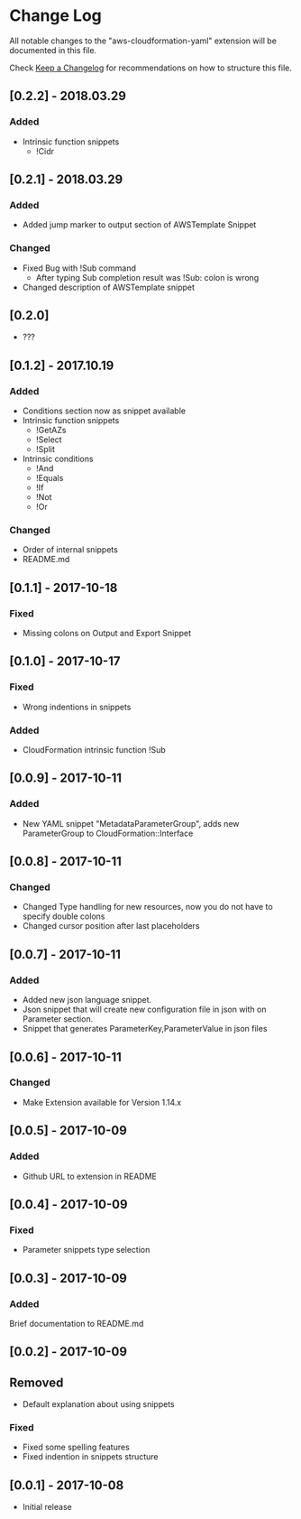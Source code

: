 # Change Log

All notable changes to the "aws-cloudformation-yaml" extension will be documented in this file.

Check [Keep a Changelog](http://keepachangelog.com/) for recommendations on how to structure this file.

## [0.2.2] - 2018.03.29

### Added

* Intrinsic function snippets
  * !Cidr

## [0.2.1] - 2018.03.29

### Added

* Added jump marker to output section of AWSTemplate Snippet

### Changed

* Fixed Bug with !Sub command
  * After typing Sub completion result was !Sub: colon is wrong
* Changed description of AWSTemplate snippet

## [0.2.0]

* ???

## [0.1.2] - 2017.10.19

### Added

* Conditions section now as snippet available
* Intrinsic function snippets
  * !GetAZs
  * !Select
  * !Split
* Intrinsic conditions
  * !And
  * !Equals
  * !If
  * !Not
  * !Or

### Changed

* Order of internal snippets
* README.md

## [0.1.1] - 2017-10-18

### Fixed

* Missing colons on Output and Export Snippet

## [0.1.0] - 2017-10-17

### Fixed

* Wrong indentions in snippets

### Added

* CloudFormation intrinsic function !Sub

## [0.0.9] - 2017-10-11

### Added

* New YAML snippet "MetadataParameterGroup", adds new ParameterGroup to CloudFormation::Interface

## [0.0.8] - 2017-10-11

### Changed

* Changed Type handling for new resources, now you do not have to specify double colons
* Changed cursor position after last placeholders

## [0.0.7] - 2017-10-11

### Added

* Added new json language snippet.
* Json snippet that will create new configuration file in json with on Parameter section.
* Snippet that generates ParameterKey,ParameterValue in json files

## [0.0.6] - 2017-10-11

### Changed

* Make Extension available for Version 1.14.x

## [0.0.5] - 2017-10-09

### Added

* Github URL to extension in README

## [0.0.4] - 2017-10-09

### Fixed

* Parameter snippets type selection

## [0.0.3] - 2017-10-09

### Added

Brief documentation to README.md

## [0.0.2] - 2017-10-09

## Removed

* Default explanation about using snippets

### Fixed

* Fixed some spelling features
* Fixed indention in snippets structure

## [0.0.1] - 2017-10-08
- Initial release

